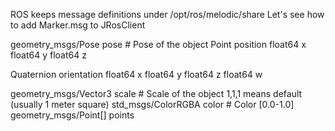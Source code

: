 ROS keeps message definitions under /opt/ros/melodic/share
Let's see how to add Marker.msg to JRosClient

geometry_msgs/Pose pose                 # Pose of the object
Point position
float64 x
float64 y
float64 z

Quaternion orientation
float64 x
float64 y
float64 z
float64 w





geometry_msgs/Vector3 scale             # Scale of the object 1,1,1 means default (usually 1 meter square)
std_msgs/ColorRGBA color             # Color [0.0-1.0]
geometry_msgs/Point[] points
